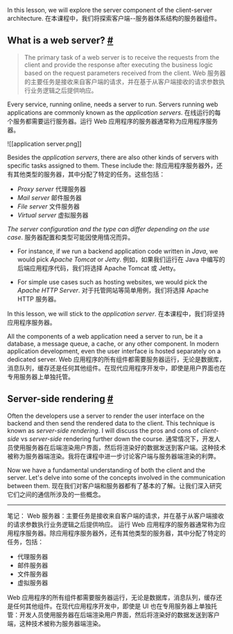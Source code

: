 In this lesson, we will explore the server component of the client-server architecture.
在本课程中，我们将探索客户端--服务器体系结构的服务器组件。

## What is a web server? [#](https://www.educative.io/courses/web-application-software-architecture-101/YMGQlNl40oA#What-is-a-web-server?)

> The primary task of a web server is to receive the requests from the client and provide the response after executing the business logic based on the request parameters received from the client.
> Web 服务器的主要任务是接收来自客户端的请求，并在基于从客户端接收的请求参数执行业务逻辑之后提供响应。

Every service, running online, needs a server to run. Servers running web applications are commonly known as the _application servers_.
在线运行的每个服务都需要运行服务器。运行 Web 应用程序的服务器通常称为应用程序服务器。

![[application server.png]]

Besides the _application servers_, there are also other kinds of servers with specific tasks assigned to them. These include the:
除应用程序服务器外，还有其他类型的服务器，其中分配了特定的任务。这些包括：

- _Proxy server_
代理服务器
- _Mail server_
邮件服务器
- _File server_
文件服务器
- _Virtual server_
虚拟服务器

_The server configuration and the type can differ depending on the use case_.
服务器配置和类型可能因使用情况而异。

- For instance, if we run a backend application code written in _Java_, we would pick _Apache Tomcat_ or _Jetty_.
例如，如果我们运行在 Java 中编写的后端应用程序代码，我们将选择 Apache Tomcat 或 Jetty。

- For simple use cases such as hosting websites, we would pick the _Apache HTTP Server_.
对于托管网站等简单用例，我们将选择 Apache HTTP 服务器。

In this lesson, we will stick to the _application server_.
在本课程中，我们将坚持应用程序服务器。

All the components of a web application need a server to run, be it a database, a message queue, a cache, or any other component. In modern application development, even the user interface is hosted separately on a dedicated server.
Web 应用程序的所有组件都需要服务器运行，无论是数据库，消息队列，缓存还是任何其他组件。在现代应用程序开发中，即使是用户界面也在专用服务器上单独托管。

## Server-side rendering [#](https://www.educative.io/courses/web-application-software-architecture-101/YMGQlNl40oA#Server-side-rendering)

Often the developers use a server to render the user interface on the backend and then send the rendered data to the client. This technique is known as _server-side rendering_. I will discuss the pros and cons of _client-side_ vs _server-side_ rendering further down the course.
通常情况下，开发人员使用服务器在后端渲染用户界面，然后将渲染好的数据发送到客户端。这种技术被称为服务器端渲染。我将在课程中进一步讨论客户端与服务器端渲染的利弊。

Now we have a fundamental understanding of both the client and the server. Let's delve into some of the concepts involved in the communication between them.
现在我们对客户端和服务器都有了基本的了解。让我们深入研究它们之间的通信所涉及的一些概念。

---

笔记：
Web 服务器：主要任务是接收来自客户端的请求，并在基于从客户端接收的请求参数执行业务逻辑之后提供响应。
运行 Web 应用程序的服务器通常称为应用程序服务器。除应用程序服务器外，还有其他类型的服务器，其中分配了特定的任务，包括：
- 代理服务器
- 邮件服务器
- 文件服务器
- 虚拟服务器

Web 应用程序的所有组件都需要服务器运行，无论是数据库，消息队列，缓存还是任何其他组件。在现代应用程序开发中，即使是 UI 也在专用服务器上单独托管：开发人员使用服务器在后端渲染用户界面，然后将渲染好的数据发送到客户端，这种技术被称为服务器端渲染。
